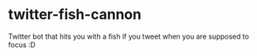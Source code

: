 # twitter-fish-cannon
Twitter bot that hits you with a fish if you tweet when you are supposed to focus :D

